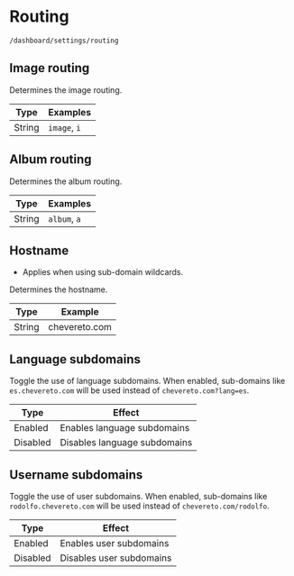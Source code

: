 # Routing

`/dashboard/settings/routing`

## Image routing

Determines the image routing.

| Type   | Examples     |
| ------ | ------------ |
| String | `image`, `i` |

## Album routing

Determines the album routing.

| Type   | Examples     |
| ------ | ------------ |
| String | `album`, `a` |

## Hostname

* Applies when using sub-domain wildcards.

Determines the hostname.

| Type   | Example       |
| ------ | ------------- |
| String | chevereto.com |

## Language subdomains

Toggle the use of language subdomains. When enabled, sub-domains like `es.chevereto.com` will be used instead of `chevereto.com?lang=es`.

| Type     | Effect                       |
| -------- | ---------------------------- |
| Enabled  | Enables language subdomains  |
| Disabled | Disables language subdomains |

## Username subdomains

Toggle the use of user subdomains. When enabled, sub-domains like `rodolfo.chevereto.com` will be used instead of `chevereto.com/rodolfo`.

| Type     | Effect                   |
| -------- | ------------------------ |
| Enabled  | Enables user subdomains  |
| Disabled | Disables user subdomains |
